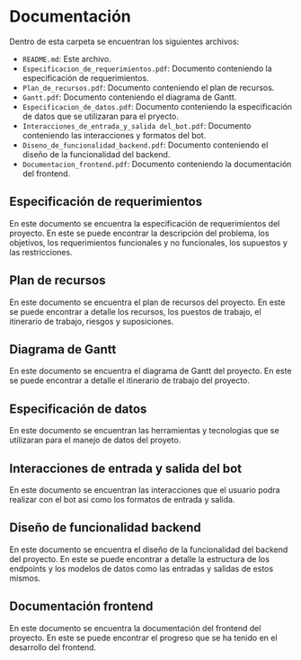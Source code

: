 # Documentación
Dentro de esta carpeta se encuentran los siguientes archivos:
- `README.md`: Este archivo.
- `Especificacion_de_requerimientos.pdf`: Documento conteniendo la especificación de requerimientos.
- `Plan_de_recursos.pdf`: Documento conteniendo el plan de recursos.
- `Gantt.pdf`: Documento conteniendo el diagrama de Gantt.
- `Especificacion_de_datos.pdf`: Documento conteniendo la especificación de datos que se utilizaran para el pryecto.
- `Interacciones_de_entrada_y_salida del_bot.pdf`: Documento conteniendo las interacciones y formatos del bot.
- `Diseno_de_funcionalidad_backend.pdf`: Documento conteniendo el diseño de la funcionalidad del backend.
- `Documentacion_frontend.pdf`: Documento conteniendo la documentación del frontend.

## Especificación de requerimientos
En este documento se encuentra la especificación de requerimientos del proyecto. En este se puede encontrar la descripción del problema, los objetivos, los requerimientos funcionales y no funcionales, los supuestos y las restricciones.

## Plan de recursos
En este documento se encuentra el plan de recursos del proyecto. En este se puede encontrar a detalle los recursos, los puestos de trabajo, el itinerario de trabajo, riesgos y suposiciones.

## Diagrama de Gantt
En este documento se encuentra el diagrama de Gantt del proyecto. En este se puede encontrar a detalle el itinerario de trabajo del proyecto.

## Especificación de datos
En este documento se encuentran las herramientas y tecnologias que se utilizaran para el manejo de datos del proyeto.

## Interacciones de entrada y salida del bot
En este documento se encuentran las interacciones que el usuario podra realizar con el bot asi como los formatos de entrada y salida.

## Diseño de funcionalidad backend
En este documento se encuentra el diseño de la funcionalidad del backend del proyecto. En este se puede encontrar a detalle la estructura de los endpoints y los modelos de datos como las entradas y salidas de estos mismos.

## Documentación frontend
En este documento se encuentra la documentación del frontend del proyecto. En este se puede encontrar el progreso que se ha tenido en el desarrollo del frontend.